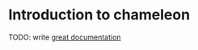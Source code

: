 # Introduction to chameleon

TODO: write [great documentation](http://jacobian.org/writing/great-documentation/what-to-write/)
